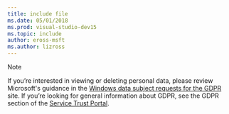 ```yaml
---
title: include file
ms.date: 05/01/2018
ms.prod: visual-studio-dev15
ms.topic: include
author: eross-msft
ms.author: lizross
---
```

> [!NOTE]
> If you’re interested in viewing or deleting personal data, please review Microsoft's guidance in the [Windows data subject requests for the GDPR](/microsoft-365/compliance/gdpr-dsr-windows) site. If you’re looking for general information about GDPR, see the GDPR section of the [Service Trust Portal](https://servicetrust.microsoft.com/ViewPage/GDPRGetStarted).

[//]: # (5/22/2018: Even though this file may be orphaned, do not delete it.)